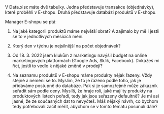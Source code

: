 V Data.xlsx máte dvě tabulky. Jedna představuje transakce (objednávky), které proběhli v E-shopu. Druhá představuje databázi produktů v E-shopu.

Manager E-shopu se ptá:

1. Na jaké kategorii produktů máme největší obrat? A zajímalo by mě i jestli se to v jednotlivých měsících mění.

2. Který den v týdnu je nejsilnější na počet objednávek?
3. Od 18. 3. 2022 jsem klukům z marketingu navýšil budget na online marketingových platformách (Google Ads, Sklik, Facebook). Dokážeš mi říct, jestli to vedlo k nějaké změně v prodeji?
4. Na seznamu produktů v E-shopu máme produkty nějak řazeny. Vždy stejně a nemění se to. Myslím, že to je řazeno podle toho, jak je přidáváme postupně do databáze. Pak si je samozřejmě může zákazník seřadit sám podle ceny. Myslíš, že hraje roli, jaké mají ty produkty na produktových listech pořadí, tedy jak jsou seřazeny defaultně? Je mi asi jasné, že ze současných dat to nevyčteš. Máš nějaký návrh, co bychom tedy potřebovali začít měřit, abychom se v tomto tématu posunuli dále?
